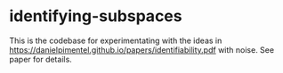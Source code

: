 # identifying-subspaces

This is the codebase for experimentating with the ideas in https://danielpimentel.github.io/papers/identifiability.pdf with noise. See paper for details.

